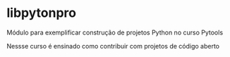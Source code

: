 # libpytonpro
Módulo para  exemplificar construção de projetos Python no curso Pytools

Nessse curso é ensinado como contribuir com projetos de código aberto
